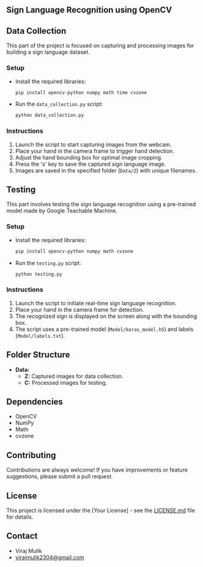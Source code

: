 ## Sign Language Recognition using OpenCV

## Data Collection

This part of the project is focused on capturing and processing images for building a sign language dataset.

### Setup

- Install the required libraries:

  ```bash
  pip install opencv-python numpy math time cvzone
  ```

- Run the `data_collection.py` script:

  ```bash
  python data_collection.py
  ```

### Instructions

1. Launch the script to start capturing images from the webcam.
2. Place your hand in the camera frame to trigger hand detection.
3. Adjust the hand bounding box for optimal image cropping.
4. Press the 's' key to save the captured sign language image.
5. Images are saved in the specified folder (`Data/Z`) with unique filenames.

## Testing

This part involves testing the sign language recognition using a pre-trained model made by Google Teachable Machine.

### Setup

- Install the required libraries:

  ```bash
  pip install opencv-python numpy math cvzone
  ```

- Run the `testing.py` script:

  ```bash
  python testing.py
  ```

### Instructions

1. Launch the script to initiate real-time sign language recognition.
2. Place your hand in the camera frame for detection.
3. The recognized sign is displayed on the screen along with the bounding box.
4. The script uses a pre-trained model (`Model/keras_model.h5`) and labels (`Model/labels.txt`).

## Folder Structure

- **Data:**
  - **Z:** Captured images for data collection.
  - **C:** Processed images for testing.

## Dependencies

- OpenCV
- NumPy
- Math
- cvzone

## Contributing

Contributions are always welcome! If you have improvements or feature suggestions, please submit a pull request.

## License

This project is licensed under the [Your License] - see the [LICENSE.md](LICENSE.md) file for details.

## Contact

- Viraj Mulik
- virajmulik2304@gmail.com
  
